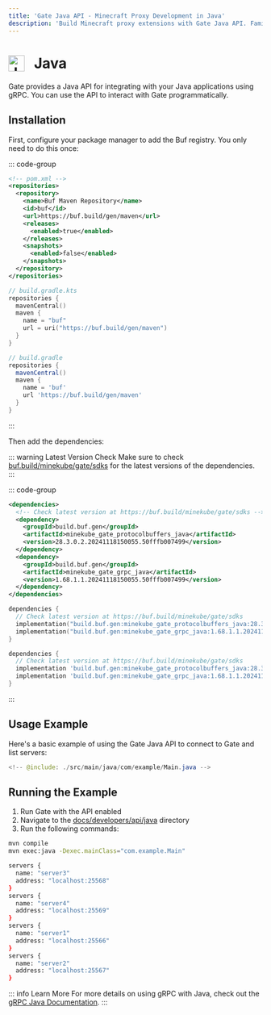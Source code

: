 ```yaml
---
title: 'Gate Java API - Minecraft Proxy Development in Java'
description: 'Build Minecraft proxy extensions with Gate Java API. Familiar Java development environment with comprehensive SDK.'
---
```


# <img src="https://cdn.jsdelivr.net/gh/devicons/devicon/icons/java/java-original.svg" class="tech-icon" alt="Java" /> Java

Gate provides a Java API for integrating with your Java applications using gRPC. You can use the API to interact with Gate programmatically.

## Installation

First, configure your package manager to add the Buf registry. You only need to do this once:

::: code-group

```xml [Maven]
<!-- pom.xml -->
<repositories>
  <repository>
    <name>Buf Maven Repository</name>
    <id>buf</id>
    <url>https://buf.build/gen/maven</url>
    <releases>
      <enabled>true</enabled>
    </releases>
    <snapshots>
      <enabled>false</enabled>
    </snapshots>
  </repository>
</repositories>
```

```kotlin [Gradle (Kotlin)]
// build.gradle.kts
repositories {
  mavenCentral()
  maven {
    name = "buf"
    url = uri("https://buf.build/gen/maven")
  }
}
```

```groovy [Gradle (Groovy)]
// build.gradle
repositories {
  mavenCentral()
  maven {
    name = 'buf'
    url 'https://buf.build/gen/maven'
  }
}
```

:::

Then add the dependencies:

::: warning Latest Version Check
Make sure to check [buf.build/minekube/gate/sdks](https://buf.build/minekube/gate/sdks) for the latest versions of the dependencies.
:::

::: code-group

```xml [Maven]
<dependencies>
  <!-- Check latest version at https://buf.build/minekube/gate/sdks -->
  <dependency>
    <groupId>build.buf.gen</groupId>
    <artifactId>minekube_gate_protocolbuffers_java</artifactId>
    <version>28.3.0.2.20241118150055.50fffb007499</version>
  </dependency>
  <dependency>
    <groupId>build.buf.gen</groupId>
    <artifactId>minekube_gate_grpc_java</artifactId>
    <version>1.68.1.1.20241118150055.50fffb007499</version>
  </dependency>
</dependencies>
```

```kotlin [Gradle (Kotlin)]
dependencies {
  // Check latest version at https://buf.build/minekube/gate/sdks
  implementation("build.buf.gen:minekube_gate_protocolbuffers_java:28.3.0.2.20241118150055.50fffb007499")
  implementation("build.buf.gen:minekube_gate_grpc_java:1.68.1.1.20241118150055.50fffb007499")
}
```

```groovy [Gradle (Groovy)]
dependencies {
  // Check latest version at https://buf.build/minekube/gate/sdks
  implementation 'build.buf.gen:minekube_gate_protocolbuffers_java:28.3.0.2.20241118150055.50fffb007499'
  implementation 'build.buf.gen:minekube_gate_grpc_java:1.68.1.1.20241118150055.50fffb007499'
}
```

:::

## Usage Example

Here's a basic example of using the Gate Java API to connect to Gate and list servers:

```java
<!-- @include: ./src/main/java/com/example/Main.java -->
```

## Running the Example

1. Run Gate with the API enabled
2. Navigate to the [docs/developers/api/java](https://github.com/minekube/gate/tree/master/.web/docs/developers/api/java) directory
3. Run the following commands:

```bash
mvn compile
mvn exec:java -Dexec.mainClass="com.example.Main"

servers {
  name: "server3"
  address: "localhost:25568"
}
servers {
  name: "server4"
  address: "localhost:25569"
}
servers {
  name: "server1"
  address: "localhost:25566"
}
servers {
  name: "server2"
  address: "localhost:25567"
}
```

::: info Learn More
For more details on using gRPC with Java, check out the [gRPC Java Documentation](https://grpc.io/docs/languages/java/basics/).
:::

<style>
.tech-icon {
  width: 32px;
  height: 32px;
  display: inline-block;
  vertical-align: middle;
  margin-right: 12px;
  position: relative;
  top: -2px;
}
</style>
